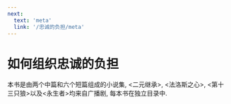 ```yaml
---
next:
  text: 'meta'
  link: '/忠诚的负担/meta'
---
```


# 如何组织忠诚的负担

本书是由两个中篇和六个短篇组成的小说集, <二元继承>, <法洛斯之心>, <第十三只狼>以及<永生者>均来自广播剧, 每本书在独立目录中.

